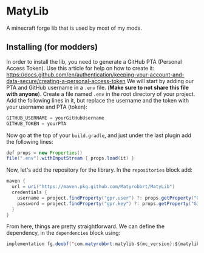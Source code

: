 # MatyLib
A minecraft forge lib that is used by most of my mods.

## Installing (for modders)
In order to install the lib, you need to generate a GitHub PTA (Personal Access Token). Use this article for help on how to create it: https://docs.github.com/en/authentication/keeping-your-account-and-data-secure/creating-a-personal-access-token
We will start by adding our PTA and GitHub username in a `.env` file. (<b>Make sure to not share this file with anyone</b>). Create a file named `.env` in the root directory of your project. Add the following lines in it, but replace the username and the token with your username and PTA (token):
```java
GITHUB_USERNAME = yourGitHubUsername
GITHUB_TOKEN = yourPTA
```
Now go at the top of your `build.gradle`, and just under the last plugin add the following lines:
```java
def props = new Properties()
file(".env").withInputStream { props.load(it) }
```
Now, let's add the repository for the library. In the `repositories` block add:
```java
maven {
  url = uri("https://maven.pkg.github.com/Matyrobbrt/MatyLib")
  credentials {
    username = project.findProperty("gpr.user") ?: props.getProperty("GITHUB_USERNAME")
    password = project.findProperty("gpr.key") ?: props.getProperty("GITHUB_TOKEN")
  }
}
```
From here, things are pretty straightforward. We can define the dependency, in the `dependencies` block using:
```java
implementation fg.deobf('com.matyrobbrt:matylib-${mc_version}:${matylib_version}') // Make sure to define these values in your build.gradle, and make sure that the version you are targetting exists!
```
